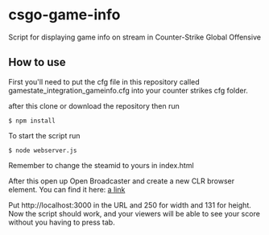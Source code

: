 # csgo-game-info
Script for displaying game info on stream in Counter-Strike Global Offensive

## How to use

First you'll need to put the cfg file in this repository called gamestate_integration_gameinfo.cfg into your counter strikes cfg folder.

after this clone or download the repository then run   

    $ npm install
To start the script run

    $ node webserver.js

Remember to change the steamid to yours in index.html

After this open up Open Broadcaster and create a new CLR browser element.
You can find it here: [a link](https://obsproject.com/forum/resources/clr-browser-source-plugin.22/)

Put http://localhost:3000 in the URL and 250 for width and 131 for height.
Now the script should work, and your viewers will be able to see your score without you having to press tab.
